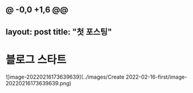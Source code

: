 @ -0,0 +1,6 @@
---
layout: post
title: "첫 포스팅"
---

# 블로그 스타트

![image-20220216173639639](../images/Create 2022-02-16-first/image-20220216173639639.png)

